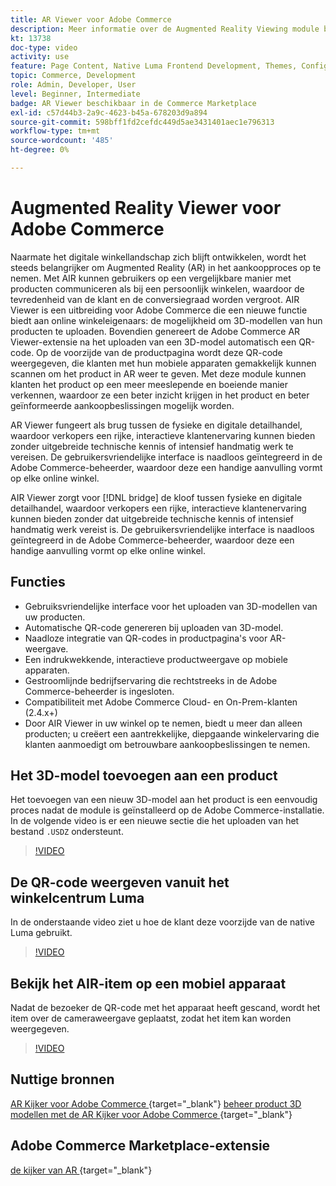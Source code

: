 ```yaml
---
title: AR Viewer voor Adobe Commerce
description: Meer informatie over de Augmented Reality Viewing module beschikbaar op de Commerce Marketplace.
kt: 13738
doc-type: video
activity: use
feature: Page Content, Native Luma Frontend Development, Themes, Configuration
topic: Commerce, Development
role: Admin, Developer, User
level: Beginner, Intermediate
badge: AR Viewer beschikbaar in de Commerce Marketplace
exl-id: c57d44b3-2a9c-4623-b45a-678203d9a894
source-git-commit: 598bff1fd2cefdc449d5ae3431401aec1e796313
workflow-type: tm+mt
source-wordcount: '485'
ht-degree: 0%

---
```


# Augmented Reality Viewer voor Adobe Commerce

Naarmate het digitale winkellandschap zich blijft ontwikkelen, wordt het steeds belangrijker om Augmented Reality (AR) in het aankoopproces op te nemen. Met AIR kunnen gebruikers op een vergelijkbare manier met producten communiceren als bij een persoonlijk winkelen, waardoor de tevredenheid van de klant en de conversiegraad worden vergroot.
AIR Viewer is een uitbreiding voor Adobe Commerce die een nieuwe functie biedt aan online winkeleigenaars: de mogelijkheid om 3D-modellen van hun producten te uploaden. Bovendien genereert de Adobe Commerce AR Viewer-extensie na het uploaden van een 3D-model automatisch een QR-code. Op de voorzijde van de productpagina wordt deze QR-code weergegeven, die klanten met hun mobiele apparaten gemakkelijk kunnen scannen om het product in AR weer te geven. Met deze module kunnen klanten het product op een meer meeslepende en boeiende manier verkennen, waardoor ze een beter inzicht krijgen in het product en beter geïnformeerde aankoopbeslissingen mogelijk worden.

AR Viewer fungeert als brug tussen de fysieke en digitale detailhandel, waardoor verkopers een rijke, interactieve klantenervaring kunnen bieden zonder uitgebreide technische kennis of intensief handmatig werk te vereisen. De gebruikersvriendelijke interface is naadloos geïntegreerd in de Adobe Commerce-beheerder, waardoor deze een handige aanvulling vormt op elke online winkel.

AIR Viewer zorgt voor [!DNL bridge] de kloof tussen fysieke en digitale detailhandel, waardoor verkopers een rijke, interactieve klantenervaring kunnen bieden zonder dat uitgebreide technische kennis of intensief handmatig werk vereist is. De gebruikersvriendelijke interface is naadloos geïntegreerd in de Adobe Commerce-beheerder, waardoor deze een handige aanvulling vormt op elke online winkel.

## Functies

- Gebruiksvriendelijke interface voor het uploaden van 3D-modellen van uw producten.
- Automatische QR-code genereren bij uploaden van 3D-model.
- Naadloze integratie van QR-codes in productpagina&#39;s voor AR-weergave.
- Een indrukwekkende, interactieve productweergave op mobiele apparaten.
- Gestroomlijnde bedrijfservaring die rechtstreeks in de Adobe Commerce-beheerder is ingesloten.
- Compatibiliteit met Adobe Commerce Cloud- en On-Prem-klanten (2.4.x+)
- Door AIR Viewer in uw winkel op te nemen, biedt u meer dan alleen producten; u creëert een aantrekkelijke, diepgaande winkelervaring die klanten aanmoedigt om betrouwbare aankoopbeslissingen te nemen.

## Het 3D-model toevoegen aan een product

Het toevoegen van een nieuw 3D-model aan het product is een eenvoudig proces nadat de module is geïnstalleerd op de Adobe Commerce-installatie.
In de volgende video is er een nieuwe sectie die het uploaden van het bestand `.USDZ` ondersteunt.

>[!VIDEO](https://video.tv.adobe.com/v/3422370?learn=on)

## De QR-code weergeven vanuit het winkelcentrum Luma

In de onderstaande video ziet u hoe de klant deze voorzijde van de native Luma gebruikt.

>[!VIDEO](https://video.tv.adobe.com/v/3422371?learn=on)

## Bekijk het AIR-item op een mobiel apparaat

Nadat de bezoeker de QR-code met het apparaat heeft gescand, wordt het item over de cameraweergave geplaatst, zodat het item kan worden weergegeven.

>[!VIDEO](https://video.tv.adobe.com/v/3422372?learn=on)

## Nuttige bronnen

[ AR Kijker voor Adobe Commerce ](https://experienceleague.adobe.com/docs/commerce-admin/catalog/products/digital-assets/product-3d-model/ar-viewer-overview.html){target="_blank"} 
[ beheer product 3D modellen met de AR Kijker voor Adobe Commerce ](https://experienceleague.adobe.com/docs/commerce-admin/catalog/products/digital-assets/product-3d-model/ar-viewer-setup.html){target="_blank"} 

## Adobe Commerce Marketplace-extensie

[ de kijker van AR ](https://commercemarketplace.adobe.com/magento-module-arviewer.html){target="_blank"} 
